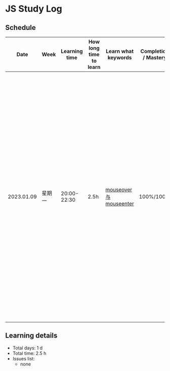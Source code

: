 # JS Study Log

## Schedule

<table>
    <thead align="center">
        <tr>
            <th>Date</th>
            <th width="80">Week</th>
            <th width="130">Learning time</th>
            <th width="80">How long time to learn</th>
            <th width="140">Learn what keywords</th>
            <th width="80">Completion / Mastery</th>
            <th>What you learned</th>
        </tr>
    </thead>
    <tbody>
        <tr>
            <td>2023.01.09</td>
            <td>星期一</td>
            <td>
              <span>20:00-22:30</span><br />
            </td>
            <td>2.5h</td>
            <td>
              <a href="https://github.com/lxmob/blog/blob/main/js%2B%2B/dom/dom.event.html">mouseover与mouseenter</a>
            </td>
            <td>100%/100%</td>
            <td>
              <span>1、mouseover和mouseout绑定事件处理函数的元素以及元素内中任意子元素都会触发该事件</span><br />
              <span>2、mouseenter和mouseleave只对绑定事件处理函数的元素生效</span><br />
              <span>3、mouseover与mouseenter区别在于触发的时机和次数不一样，mouseenter通过冒泡形式仅触发一次该事件，mouseover可以理解为通过捕获的形式多次触发该事件</span>
            </td>
        </tr>
    </tbody>
</table>

## Learning details

- Total days: 1 d
- Total time: 2.5 h
- Issues list:
  - none
